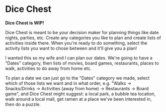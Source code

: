 # Dice Chest

**Dice Chest is WIP!**

Dice Chest is meant to be your decision maker for planning things like date nights, parties, etc. Create any categories you like to plan and create lists of activities inside there. When you're ready to do something, select the activity lists you want to chose between and it'll give you a plan!

I wanted this so my wife and I can plan our dates. We're going to have a "Dates" category, then lists of movies, board games, restaurants, places to walk, activities to do away from home etc.

To plan a date we can just go to the "Dates" category we made, select which of those lists we want and in what order, e.g. "Walks -> Snacks/Drinks -> Activities (away from home) -> Restaurants -> Board game", and Dice Chest might suggest: a local park, a bubble tea location, walk around a local mall, get ramen at a place we've been interested in, then do a puzzle.
